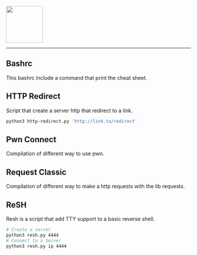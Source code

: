 <picture>
    <source height="100px" srcset="https://user-images.githubusercontent.com/22857002/173683240-5af964b6-6ccd-46ec-bc6b-8799fe42cc5d.svg#gh-dark-mode-only" media="(prefers-color-scheme: dark)">
    <img height="100px" src="https://user-images.githubusercontent.com/28403617/172733622-dd2b79e3-b10d-4693-bdef-851758fc8cce.svg#gh-light-mode-only">
</picture>

---


## Bashrc
This bashrc include a command that print the cheat sheet.

## HTTP Redirect
Script that create a server http that redirect to a link.

```bash
python3 http-redirect.py 'http://link.to/redirect'
```

## Pwn Connect
Compilation of different way to use pwn.

## Request Classic
Compilation of different way to make a http requests with the lib requests.

## ReSH
Resh is a script that add TTY support to a basic reverse shell.

```bash
# Create a server
python3 resh.py 4444
# Connect to a Server
python3 resh.py ip 4444
```
